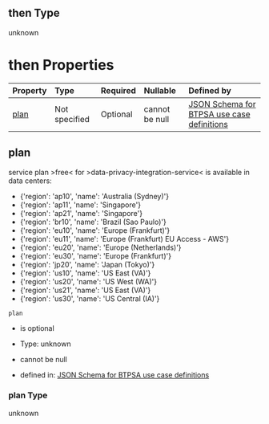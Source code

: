 ## then Type

unknown

# then Properties

| Property      | Type          | Required | Nullable       | Defined by                                                                                                                                                                                                                                      |
| :------------ | :------------ | :------- | :------------- | :---------------------------------------------------------------------------------------------------------------------------------------------------------------------------------------------------------------------------------------------- |
| [plan](#plan) | Not specified | Optional | cannot be null | [JSON Schema for BTPSA use case definitions](btpsa-usecase-properties-services-items-allof-1-then-allof-31-then-allof-1-then-properties-plan.md "undefined#/properties/services/items/allOf/1/then/allOf/31/then/allOf/1/then/properties/plan") |

## plan

service plan >free< for >data-privacy-integration-service< is available in data centers:

*   {'region': 'ap10', 'name': 'Australia (Sydney)'}
*   {'region': 'ap11', 'name': 'Singapore'}
*   {'region': 'ap21', 'name': 'Singapore'}
*   {'region': 'br10', 'name': 'Brazil (Sao Paulo)'}
*   {'region': 'eu10', 'name': 'Europe (Frankfurt)'}
*   {'region': 'eu11', 'name': 'Europe (Frankfurt) EU Access - AWS'}
*   {'region': 'eu20', 'name': 'Europe (Netherlands)'}
*   {'region': 'eu30', 'name': 'Europe (Frankfurt)'}
*   {'region': 'jp20', 'name': 'Japan (Tokyo)'}
*   {'region': 'us10', 'name': 'US East (VA)'}
*   {'region': 'us20', 'name': 'US West (WA)'}
*   {'region': 'us21', 'name': 'US East (VA)'}
*   {'region': 'us30', 'name': 'US Central (IA)'}

`plan`

*   is optional

*   Type: unknown

*   cannot be null

*   defined in: [JSON Schema for BTPSA use case definitions](btpsa-usecase-properties-services-items-allof-1-then-allof-31-then-allof-1-then-properties-plan.md "undefined#/properties/services/items/allOf/1/then/allOf/31/then/allOf/1/then/properties/plan")

### plan Type

unknown
